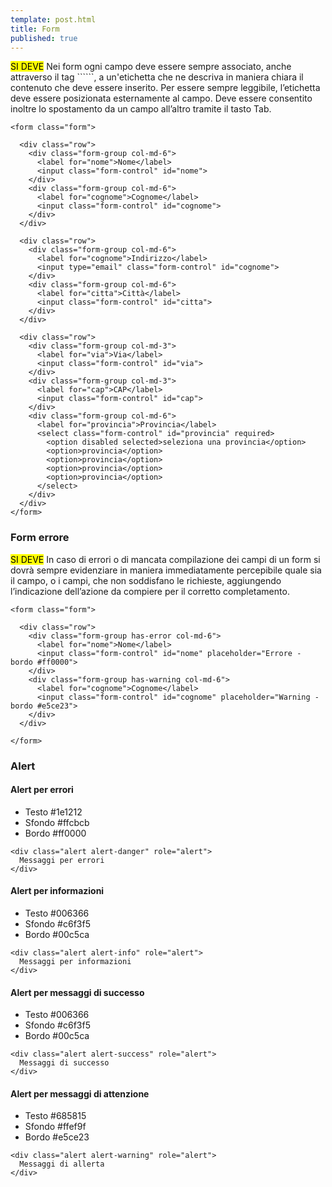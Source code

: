 ```yaml
---
template: post.html
title: Form
published: true
---
```


<div class="lg-callout lg-callout-must">
<mark>SI DEVE</mark> Nei form ogni campo deve essere sempre associato, anche attraverso il tag ```<label>```,
a un'etichetta che ne descriva in maniera chiara il contenuto che deve essere inserito. 
Per essere sempre leggibile, l’etichetta deve essere posizionata esternamente al campo. Deve essere 
consentito inoltre lo spostamento da un campo all’altro tramite il tasto Tab.
</div>

```markup
<form class="form">

  <div class="row">
    <div class="form-group col-md-6">
      <label for="nome">Nome</label>
      <input class="form-control" id="nome">
    </div>
    <div class="form-group col-md-6">
      <label for="cognome">Cognome</label>
      <input class="form-control" id="cognome">
    </div>
  </div>

  <div class="row">
    <div class="form-group col-md-6">
      <label for="cognome">Indirizzo</label>
      <input type="email" class="form-control" id="cognome">
    </div>
    <div class="form-group col-md-6">
      <label for="citta">Città</label>
      <input class="form-control" id="citta">
    </div>
  </div>

  <div class="row">
    <div class="form-group col-md-3">
      <label for="via">Via</label>
      <input class="form-control" id="via">
    </div>
    <div class="form-group col-md-3">
      <label for="cap">CAP</label>
      <input class="form-control" id="cap">
    </div>
    <div class="form-group col-md-6">
      <label for="provincia">Provincia</label>
      <select class="form-control" id="provincia" required>
        <option disabled selected>seleziona una provincia</option>
        <option>provincia</option>
        <option>provincia</option>
        <option>provincia</option>
        <option>provincia</option>
      </select>
    </div>
  </div>
</form>
```

<!-- ![html](/images/tavola_25.png) -->

### Form errore

<div class="lg-callout lg-callout-must">
<mark>SI DEVE</mark> In caso di errori o di mancata compilazione dei campi di un form si dovrà sempre evidenziare in maniera immediatamente percepibile quale sia il campo, o i campi, che non soddisfano le richieste, aggiungendo l’indicazione dell’azione da compiere per il corretto completamento.
</div>

```markup
<form class="form">

  <div class="row">
    <div class="form-group has-error col-md-6">
      <label for="nome">Nome</label>
      <input class="form-control" id="nome" placeholder="Errore - bordo #ff0000">
    </div>
    <div class="form-group has-warning col-md-6">
      <label for="cognome">Cognome</label>
      <input class="form-control" id="cognome" placeholder="Warning - bordo #e5ce23">
    </div>
  </div>

</form>
```

<!-- ![](/images/tavola_26.png) -->

### Alert

#### Alert per errori

- Testo  #1e1212
- Sfondo #ffcbcb
- Bordo #ff0000

```markup
<div class="alert alert-danger" role="alert">
  Messaggi per errori
</div>
```

#### Alert per informazioni

- Testo  #006366
- Sfondo #c6f3f5
- Bordo #00c5ca

```markup
<div class="alert alert-info" role="alert">
  Messaggi per informazioni
</div>
```

#### Alert per messaggi di successo

- Testo  #006366
- Sfondo #c6f3f5
- Bordo #00c5ca

```markup
<div class="alert alert-success" role="alert">
  Messaggi di successo
</div>
```

#### Alert per messaggi di attenzione

- Testo  #685815
- Sfondo #ffef9f
- Bordo #e5ce23

```markup
<div class="alert alert-warning" role="alert">
  Messaggi di allerta
</div>
```

<!-- ![html](/images/tavola_27_01.png) -->
